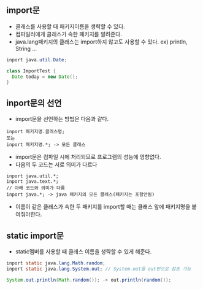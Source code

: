 ## import문

- 클래스를 사용할 때 패키지이름을 생략할 수 있다.
- 컴파일러에게 클래스가 속한 패키지를 알려준다.
- java.lang패키지의 클래스는 import하지 않고도 사용할 수 있다. ex) println, String ...

```java
inport java.util.Date;

class ImportTest {
  Date today = new Date();
}
```



## inport문의 선언

- import문을 선언하는 방법은 다음과 같다.

```
inport 패키지명.클래스명;
또는
inport 패키지명.*; -> 모든 클래스
```

- import문은 컴파일 시에 처리되므로 프로그램의 성능에 영향없다.
- 다음의 두 코드는 서로 의미가 다르다

```
inport java.util.*;
inport java.text.*;
// 아래 코드와 의미가 다름
inport java.*; -> java 패키지의 모든 클래스(패키지는 포함안됨)
```

- 이름이 같은 클래스가 속한 두 패키지를 import할 때는 클래스 앞에 패키지명을 붙여줘야한다.



## static import문

- static멤버를 사용할 때 클래스 이름을 생략할 수 있게 해준다.

```java
inport static java.lang.Math.random;
inport static java.lang.System.out; // System.out을 out만으로 참조 가능

System.out.println(Math.random()); -> out.println(random());
```
